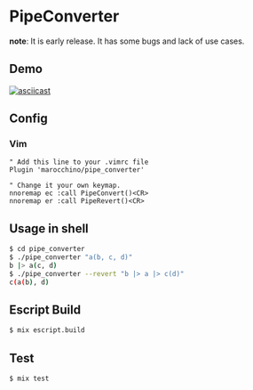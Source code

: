 # PipeConverter

**note**: It is early release. It has some bugs and lack of use cases.

## Demo

[![asciicast](https://asciinema.org/a/7345c7n8th9jdbq4n39lrb409.png)](https://asciinema.org/a/7345c7n8th9jdbq4n39lrb409)

## Config

### Vim

```viml
" Add this line to your .vimrc file
Plugin 'marocchino/pipe_converter'

" Change it your own keymap.
nnoremap ec :call PipeConvert()<CR>
nnoremap er :call PipeRevert()<CR>
```

## Usage in shell

```bash
$ cd pipe_converter
$ ./pipe_converter "a(b, c, d)"
b |> a(c, d)
$ ./pipe_converter --revert "b |> a |> c(d)"
c(a(b), d)
```

## Escript Build

```bash
$ mix escript.build
```

## Test

```bash
$ mix test
```
